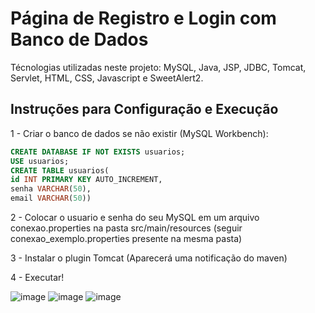 # Página de Registro e Login com Banco de Dados

Técnologias utilizadas neste projeto: MySQL, Java, JSP, JDBC, Tomcat, Servlet, HTML, CSS, Javascript e SweetAlert2.

## Instruções para Configuração e Execução

 1 - Criar o banco de dados se não existir (MySQL Workbench):

```sql
CREATE DATABASE IF NOT EXISTS usuarios;
USE usuarios;
CREATE TABLE usuarios(
id INT PRIMARY KEY AUTO_INCREMENT,
senha VARCHAR(50),
email VARCHAR(50))
```

2 - Colocar o usuario e senha do seu MySQL em um arquivo conexao.properties na pasta src/main/resources (seguir conexao_exemplo.properties presente na mesma pasta)

3 - Instalar o plugin Tomcat (Aparecerá uma notificação do maven)

4 - Executar!

![image](https://github.com/user-attachments/assets/2381e81b-a2a5-4d83-986e-6449aa33b4d5)
![image](https://github.com/user-attachments/assets/878b5393-4a2c-4573-87ce-0b150f3eac81)
![image](https://github.com/user-attachments/assets/6d9bcade-8ba5-4acc-acef-ab4d43d59a61)

